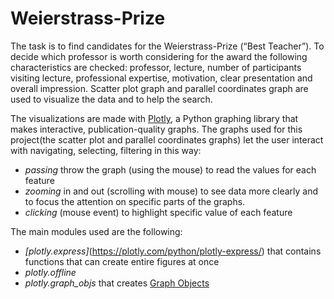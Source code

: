 # Weierstrass-Prize
The task is to find candidates for the Weierstrass-Prize (“Best Teacher”). To decide which professor is worth considering for the award the following characteristics are checked: professor, lecture, number of participants visiting lecture, professional expertise, motivation, clear presentation and overall impression. Scatter plot graph and parallel coordinates graph are used to visualize the data and to help the search.

The  visualizations are made with [Plotly](https://plotly.com/python/), a Python graphing library that makes interactive, publication-quality graphs.
The graphs used for this project(the scatter plot and parallel coordinates graphs) let the user interact with navigating, selecting, filtering in this way:
* *passing* throw the graph (using the mouse) to read the values for each feature
* *zooming* in and out (scrolling with mouse) to see data more clearly and to focus the attention on specific parts of the graphs.
* *clicking* (mouse event) to highlight specific value of each feature

The main modules used are the following:
* *[plotly.express]*(https://plotly.com/python/plotly-express/) that contains functions that can create entire figures at once
* *plotly.offline*
* *plotly.graph_objs*  that creates [Graph Objects](https://plotly.com/python/graph-objects/)
